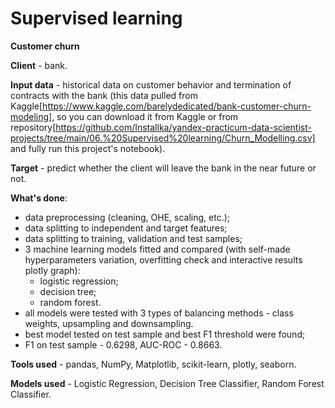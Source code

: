 # Supervised learning

__Customer churn__

__Client__ - bank.

__Input data__ - historical data on customer behavior and termination of contracts with the bank (this data pulled from Kaggle[https://www.kaggle.com/barelydedicated/bank-customer-churn-modeling], so you can download it from Kaggle or from repository[https://github.com/Installka/yandex-practicum-data-scientist-projects/tree/main/06.%20Supervised%20learning/Churn_Modelling.csv] and fully run this project's notebook).

__Target__ - predict whether the client will leave the bank in the near future or not.

__What's done__:
- data preprocessing (cleaning, OHE, scaling, etc.);
- data splitting to independent and target features;
- data splitting to training, validation and test samples;
- 3 machine learning models fitted and compared (with self-made hyperparameters variation, overfitting check and interactive results plotly graph):
    - logistic regression;
    - decision tree;
    - random forest.
- all models were tested with 3 types of balancing methods - class weights, upsampling and downsampling.
- best model tested on test sample and best F1 threshold were found;
- F1 on test sample - 0.6298, AUC-ROC - 0.8663.

__Tools used__ - pandas, NumPy, Matplotlib, scikit-learn, plotly, seaborn.

__Models used__ - Logistic Regression, Decision Tree Classifier, Random Forest Classifier.